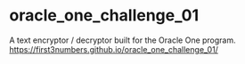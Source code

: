 # oracle_one_challenge_01
A text encryptor / decryptor built for the Oracle One program.
https://first3numbers.github.io/oracle_one_challenge_01/
